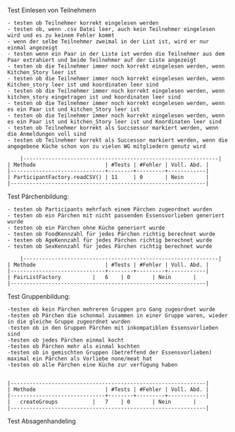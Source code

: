 Test Einlesen von Teilnehmern

	- testen ob Teilnehmer korrekt eingelesen werden
	- testen ob, wenn .csv Datei leer, auch kein Teilnehmer eingelesen wird und es zu keinem Fehler kommt
	- wenn der selbe Teilnehmer zweimal in der List ist, wird er nur einmal angezeigt
	- testen wenn ein Paar in der Liste ist werden die Teilnehmer aus dem Paar extrahiert und beide Teilnehmer auf der Liste angezeigt
	- testen ob die Teilnehmer immer noch korrekt eingelesen werden, wenn Kitchen_Story leer ist
	- testen ob die Teilnehmer immer noch korrekt eingelesen werden, wenn Kitchen_story leer ist umd koordinaten leer sind 
	- testen ob die Teilnehmer immer noch korrekt eingelesen werden, wenn kitchen_story eingetragen ist und koordinaten leer sind
	- testen ob die Teilnehmer immer noch korrekt eingelesen werden, wenn es ein Paar ist und kitchen_Story leer ist
	- testen ob die Teilnehmer immer noch korrekt eingelesen werden, wenn es ein Paar ist und kitchen_Story leer ist und Koordinaten leer sind
	- testen ob Teilnehmer korrekt als Succsessor markiert werden, wenn die Anmeldungen voll sind
	- testen ob Teilnehmer korrekt als Successor markiert werden, wenn die angegebene Küche schon von zu vielen WG mitgliedern genutz wird

    	|--------------------------------------------------------------|
	| Methode                      | #Tests | #Fehler | Voll. Abd. |
	|------------------------------+--------+---------+------------|
	| ParticipantFactory.readCSV() | 11     | 0       | Nein       |
	|--------------------------------------------------------------|




Test Pärchenbildung:

	- testen ob Participants mehrfach einem Pärchen zugeordnet wurden
	- testen ob ein Pärchen mit nicht passenden Essensvorlieben generiert wurde
	- testen ob ein Pärchen ohne Küche generiert wurde
	- testen ob FoodKennzahl für jedes Pärchen richtig berechnet wurde
	- testen ob AgeKennzahl für jedes Pärchen richtig berechnet wurde
	- testen ob SexKennzahl für jedes Pärchen richtig berechnet wurde	

    	|--------------------------------------------------------------|
	| Methode                      | #Tests | #Fehler | Voll. Abd. |
	|------------------------------+--------+---------+------------|
	| PairListFactory 	       |   6	| 0       | Nein       |
	|--------------------------------------------------------------|	



	
Test Gruppenbildung:

	-testen ob kein Pärchen mehreren Gruppen pro Gang zugeordnet wurde
	-testen ob Pärchen die schonmal zusammen in einer Gruppe waren, wieder in die gleiche Gruppe zugeordnet wurden
	-testen ob in den Gruppen Pärchen mit inkompatiblen Essensvorlieben sind
	-testen ob jedes Pärchen einmal kocht
	-testen ob Pärchen mehr als einmal kochten
	-testen ob in gemischten Gruppen (betreffend der Essensvorlieben) maximal ein Pärchen als Vorliebe none/meat hat
	-testen ob alle Pärchen eine Küche zur verfügung haben
	

	|--------------------------------------------------------------|
	| Methode                      | #Tests | #Fehler | Voll. Abd. |
	|------------------------------+--------+---------+------------|
	| 	createGroups	       |   7	| 0       | Nein       |
	|--------------------------------------------------------------|	
	

Test Absagenhandeling